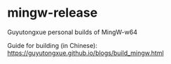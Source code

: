 # mingw-release
Guyutongxue personal builds of MingW-w64

Guide for building (in Chinese): https://guyutongxue.github.io/blogs/build_mingw.html
